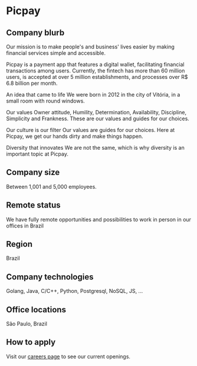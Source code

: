 # Picpay

## Company blurb

Our mission is to make people's and business' lives easier by making financial services simple and accessible.

Picpay is a payment app that features a digital wallet, facilitating financial transactions among users. Currently, the fintech has more than 60 million users, is accepted at over 5 million establishments, and processes over R$ 6.8 billion per month.

An idea that came to life
We were born in 2012 in the city of Vitória, in a small room with round windows.

Our values
Owner attitude, Humility, Determination, Availability, Discipline, Simplicity and Frankness. These are our values and guides for our choices.

Our culture is our filter
Our values are guides for our choices. Here at Picpay, we get our hands dirty and make things happen.

Diversity that innovates
We are not the same, which is why diversity is an important topic at Picpay.

## Company size

Between 1,001 and 5,000 employees.

## Remote status

We have fully remote opportunities and possibilities to work in person in our offices in Brazil

## Region

Brazil

## Company technologies

Golang, Java, C/C++, Python, Postgresql, NoSQL, JS, ...

## Office locations

São Paulo, Brazil

## How to apply

Visit our [careers page](https://picpay.com/oportunidades-de-emprego-e-carreiras/central-de-vagas) to see our current openings.

